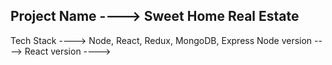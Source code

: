 <h2>Project Name ----> Sweet Home Real Estate</h2>
Tech Stack ----> Node, React, Redux, MongoDB, Express
Node version ---->
React version ---->
